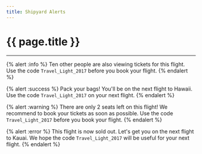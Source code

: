 ```yaml
---
title: Shipyard Alerts
---
```


# {{ page.title }}

---

{% alert :info %}
  Ten other people are also viewing tickets for this flight.
  Use the code <code class="code-inline">Travel_Light_2017</code> before you book your flight.
{% endalert %}

{% alert :success %}
  Pack your bags! You'll be on the next flight to Hawaii.
  Use the code <code class="code-inline">Travel_Light_2017</code> on your next flight.
{% endalert %}

{% alert :warning %}
  There are only 2 seats left on this flight! We recommend to book your tickets as soon as possible.
  Use the code <code class="code-inline">Travel_Light_2017</code> before you book your flight.
{% endalert %}

{% alert :error %}
  This flight is now sold out. Let's get you on the next flight to Kauai.
  We hope the code <code class="code-inline">Travel_Light_2017</code> will be useful for your next flight.
{% endalert %}
